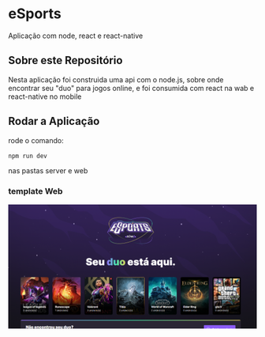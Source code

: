 # eSports
Aplicação com node, react e react-native

## Sobre este Repositório 
Nesta aplicação foi construida uma api com o node.js, sobre onde encontrar seu "duo" para jogos online, e foi consumida com react na wab e react-native no mobile
  
## Rodar a Aplicação

rode o comando:

```bash
npm run dev
```

nas pastas server e web



### template Web

<img src = "assets/esports.png" width = "900px" align = "center"><br>



